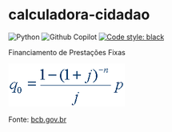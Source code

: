 # calculadora-cidadao

![Python](https://img.shields.io/badge/Python-FFD43B?style=flat&logo=python&logoColor=blue) ![Github Copilot](https://img.shields.io/badge/Copilot-000000?style=flat&logo=githubcopilot&logoColor=white) [![Code style: black](https://img.shields.io/badge/code%20style-black-000000.svg)](https://github.com/psf/black)


Financiamento de Prestações Fixas

![Calculo - q0 = (((1 - (1 + j) ** -n)) / j) * p](img/image_calc_met_financiamento.png)

Fonte: [bcb.gov.br](https://www3.bcb.gov.br/CALCIDADAO/publico/exibirMetodologiaFinanciamentoPrestacoesFixas.do?method=exibirMetodologiaFinanciamentoPrestacoesFixas)
